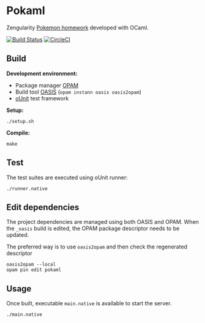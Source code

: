 # Pokaml

Zengularity [Pokemon homework](https://docs.google.com/a/zenexity.com/document/d/1DZv8v_iCsZiWGbFasBIJoGKQor9CtStwOo4Z21osn1Q/edit?usp=sharing) developed with OCaml.

[![Build Status](https://travis-ci.org/cchantep/pokaml.svg?branch=master)](https://travis-ci.org/cchantep/pokaml) [![CircleCI](https://circleci.com/gh/cchantep/pokaml.svg?style=svg)](https://circleci.com/gh/cchantep/pokaml)

## Build

**Development environment:**

- Package manager [OPAM](https://opam.ocaml.org/)
- Build tool [OASIS](https://ocaml.org/learn/tutorials/setting_up_with_oasis.html) (`opam instann oasis oasis2opam`)
- [oUnit](http://ounit.forge.ocamlcore.org/) test framework

**Setup:**

    ./setup.sh

**Compile:**

    make

## Test

The test suites are executed using oUnit runner:

    ./runner.native

## Edit dependencies

The project dependencies are managed using both OASIS and OPAM.
When the `_oasis` build is edited, the OPAM package descriptor needs to be updated.

The preferred way is to use `oasis2opam` and then check the regenerated descriptor

```
oasis2opam --local
opam pin edit pokaml
```

## Usage

Once built, executable `main.native` is available to start the server.

    ./main.native
